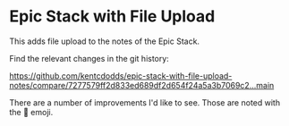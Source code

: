 # Epic Stack with File Upload

This adds file upload to the notes of the Epic Stack.

Find the relevant changes in the git history:

https://github.com/kentcdodds/epic-stack-with-file-upload-notes/compare/7277579ff2d833ed689df2d654f24a5a3b7069c2...main

There are a number of improvements I'd like to see. Those are noted with the 👋
emoji.
